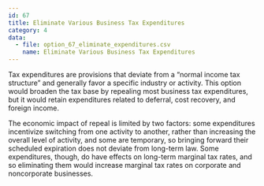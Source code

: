 ```yaml
---
id: 67
title: Eliminate Various Business Tax Expenditures
category: 4
data:
  - file: option_67_eliminate_expenditures.csv
    name: Eliminate Various Business Tax Expenditures
---
```


Tax expenditures are provisions that deviate from a “normal income tax structure” and generally favor a specific industry or activity. This option would broaden the tax base by repealing most business tax expenditures, but it would retain expenditures related to deferral, cost recovery, and foreign income.

The economic impact of repeal is limited by two factors: some expenditures incentivize switching from one activity to another, rather than increasing the overall level of activity, and some are temporary, so bringing forward their scheduled expiration does not deviate from long-term law. Some expenditures, though, do have effects on long-term marginal tax rates, and so eliminating them would increase marginal tax rates on corporate and noncorporate businesses.
